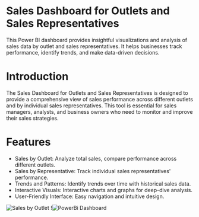 # Sales Dashboard for Outlets and Sales Representatives #
This Power BI dashboard provides insightful visualizations and analysis of sales data by outlet and sales representatives. It helps businesses track performance, identify trends, and make data-driven decisions.

# Introduction #
The Sales Dashboard for Outlets and Sales Representatives is designed to provide a comprehensive view of sales performance across different outlets and by individual sales representatives. This tool is essential for sales managers, analysts, and business owners who need to monitor and improve their sales strategies.

# Features #
- Sales by Outlet: Analyze total sales, compare performance across different outlets.
- Sales by Representative: Track individual sales representatives' performance.
- Trends and Patterns: Identify trends over time with historical sales data.
- Interactive Visuals: Interactive charts and graphs for deep-dive analysis.
- User-Friendly Interface: Easy navigation and intuitive design.

  
![Sales by Outlet](https://github.com/liznjoki/SalesData_PowerBi/assets/117704290/f154de4f-e219-4fc2-8151-45562d9a49b1)
!![PowerBi Dashboard](https://github.com/user-attachments/assets/3c05391f-001d-42bd-b9bc-5374f2c3c3bd)




